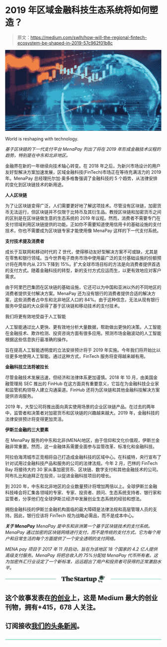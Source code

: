 # 2019 年区域金融科技生态系统将如何塑造？

> 原文：<https://medium.com/swlh/how-will-the-regional-fintech-ecosystem-be-shaped-in-2019-57c962f01b8c>

![](img/3e79f41cd3a09f676bf83f8b9033cf2d.png)

World is reshaping with technology.

*基于区块链的下一代支付平台 MenaPay 列出了将在 2019 年形成金融技术议程的趋势，特别是在中东和北非地区。*

金融界在新的一年继续向技术轴心转变。在 2018 年之后，为新兴市场设计的用户友好型解决方案加速发展，区域金融科技(FinTech)市场正在等待充满活力的 2019 年。MenaPay 总经理托尔加·奥多格鲁强调了金融科技的 5 个趋势，从法律安排的变化到区块链技术的新用途。

**人人区块链**

为了让区块链变得广泛，人们需要更好地了解这项技术。尽管没有区块链，加密货币无法运行，但区块链并不仅限于比特币及其衍生品。教授区块链和加密货币之间的区别是在区块链做生意的生态系统的 2019 年议程。然而，消费者不需要专门在支付领域利用区块链提供的功能。正如你不需要知道使用信用卡的基础设施的支付技术，你也不需要成为区块链专家才能使用像 MenaPay 这样的下一代支付系统。

**支付技术提及消费者**

成长于互联网和移动时代的 Z 世代，使得移动友好型解决方案不可或缺，尤其是在零售和银行领域。当今世界电子商务市场中使用最广泛的支付基础设施的份额预计将在两年内从 23%下降到 15%。扩大全球市场目标的方法是向消费者提供首选的支付方式。随着金融科技的转型，新的支付方式应运而生，以更有效地应对客户需求。

由于阿里巴巴集团在区块链的基础设施，它还可以为中国和亚洲以外的不同地区的消费者提供支付解决方案。MenaPay 还为没有银行的消费者提供合适的解决方案，这些消费者占中东和北非地区人口的 84%。由于这种信念，无法从现有银行服务中受益的大众获得了基于区块链和移动技术的支付技术。

我们将更有效地受益于人工智能

人工智能通过比人更快、更有效地分析大量数据，帮助做出更快的决策。人工智能在金融技术、欺诈检测、投资咨询方面有很多应用。预测市场金融波动的人工智能根据这些信息执行最准确的操作。

旨在提高人工智能透明度的立法安排预计将于 2019 年实施。今年我们将开始比以往更多地使用人工智能。通过这种方式，FinTech 服务将变得越来越有用。

**金融科技立法将被拉长**

尽管金融技术发展迅速，但经济和法律体系更加谨慎。2018 年 10 月，由美国金融管理局 SEC 推出的 FinHub 在这方面具有重要意义，它旨在为金融科技企业家和监管机构领导人建立沟通渠道。FinHub 还将为区块链和其他金融科技解决方案提供咨询服务。

2019 年，大型公司将推出面向真实使用场景的企业区块链产品。在过去的两年中，监管者和决策者对加密货币和区块链的兴趣越来越大。2019 年，金融科技的法律安排预计将变得更加灵活。

**伊斯兰金融的三大要素**

在 MenaPay 服务的中东和北非(MENA)地区，由于信仰和文化价值观，伊斯兰金融非常重要。然而，这一金融体系需要全面参与监管改革、标准化和金融科技。

阿拉伯海湾城市正竞相将自己打造成金融科技的区域中心。在科威特，央行宣布了针对试用过金融科技产品和服务的公司的法律法规。今年 2 月，巴林的 FinTech Bay 将接待大约 30 家从事加密货币、区块链、数字支付和其他金融技术的公司。阿布扎比和迪拜正在投资，以促进金融科技项目的增长。

到 2020 年，中东和北非地区的企业数量预计将增加两倍以上。全球伊斯兰金融科技峰会将汇集各领域的专家、专家、投资者、顾问、生态系统支持者、银行家和监管者，分享他们在全球伊斯兰经济中发展创业生态系统的经验和想法。

拥抱金融科技的伊斯兰金融机构面临的最大障碍是法律法规和高层管理人员的支持。因此，银行应该将 FinTech 视为战略必需品，而不是成本中心。

***关于 MenaPay*** *MenaPay 是中东和非洲第一个基于区块链技术的支付系统。MenaPay 通过加密的区块链网络进行支付，而不是传统的支付方式。它为每个用户和日常生活的每个方面提供了一个安全透明的支付网络。*

*MENA pay 项目于 2017 年 11 月启动，旨在为该地区 18 个国家的 4.2 亿人提供高级支付服务。MenaPay 将把总收入的 75%分配给 MenaPay 代币所有者。这为加密外汇行业设定了一个新标准，远远超出了用户和投资者可获得的正常激励水平。*

[![](img/308a8d84fb9b2fab43d66c117fcc4bb4.png)](https://medium.com/swlh)

## 这个故事发表在[的创业](https://medium.com/swlh)上，这是 Medium 最大的创业刊物，拥有+415，678 人关注。

## 订阅接收[我们的头条新闻](http://growthsupply.com/the-startup-newsletter/)。

[![](img/b0164736ea17a63403e660de5dedf91a.png)](https://medium.com/swlh)